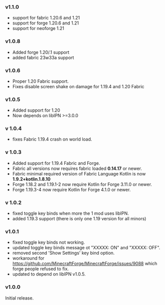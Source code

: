 <!-- latest begin -->

### v1.1.0

- support for fabric 1.20.6 and 1.21
- support for forge 1.20.6 and 1.21
- support for neoforge 1.21

<!-- latest end -->
<!-- rest begin -->

### v1.0.8

- Added forge 1.20/.1 support
- added fabric 23w33a support

### v1.0.6

- Proper 1.20 Fabric support.
- Fixes disable screen shake on damage for 1.19.4 and 1.20 Fabric

### v1.0.5

- Added support for 1.20
- Now depends on libIPN >=3.0.0

### v 1.0.4

- fixes Fabric 1.19.4 crash on world load.

### v 1.0.3

- Added support for 1.19.4 Fabric and Forge.
- Fabric all versions now requires fabric loaded **0.14.17** or newer.
- Fabric minimal required version of Fabric Language Kotlin is now **1.9.2+kotlin.1.8.10**
- Forge 1.18.2 and 1.19.1-2 now require Kotlin for Forge 3.11.0 or newer.
- Forge 1.19.3-4 now require Kotlin for Forge 4.1.0 or newer.


### v 1.0.2

- fixed toggle key binds when more the 1 mod uses libIPN.
- added 1.19.3 support (there is only one 1.19 version for all minors)


### v1.0.1

- fixed toggle key binds not working.
- updated toggle key binds message ot "XXXXX: ON" and "XXXXX: OFF".
- removed second 'Show Settings' key bind option.
- workaround for https://github.com/MinecraftForge/MinecraftForge/issues/9088 which forge people refused to fix.
- updated to depend on libIPN v1.0.5.

### v1.0.0

Initial release.
